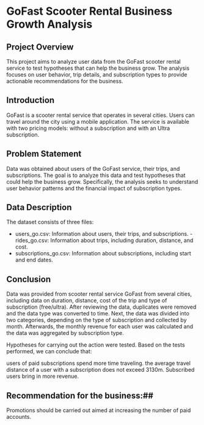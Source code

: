 # GoFast Scooter Rental Business Growth Analysis #

## Project Overview #
This project aims to analyze user data from the GoFast scooter rental service to test hypotheses that can help the business grow. 
The analysis focuses on user behavior, trip details, and subscription types to provide actionable recommendations for the business.

## Introduction #
GoFast is a scooter rental service that operates in several cities. Users can travel around the city using a mobile application. The service is available with two pricing models: without a subscription and with an Ultra subscription.

## Problem Statement #
Data was obtained about users of the GoFast service, their trips, and subscriptions. The goal is to analyze this data and test hypotheses that could help the business grow. Specifically, the analysis seeks to understand user behavior patterns and the financial impact of subscription types.

## Data Description #
The dataset consists of three files:

- users_go.csv: Information about users, their trips, and subscriptions.
-rides_go.csv: Information about trips, including duration, distance, and cost.
- subscriptions_go.csv: Information about subscriptions, including start and end dates.

## Conclusion
Data was provided from scooter rental service GoFast from several cities, including data on duration, distance, cost of the trip and type of subscription (free/ultra). After reviewing the data, duplicates were removed and the data type was converted to time. Next, the data was divided into two categories, depending on the type of subscription and collected by month. Afterwards, the monthly revenue for each user was calculated and the data was aggregated by subscription type.

Hypotheses for carrying out the action were tested. Based on the tests performed, we can conclude that:

users of paid subscriptions spend more time traveling.
the average travel distance of a user with a subscription does not exceed 3130m.
Subscribed users bring in more revenue.
## Recommendation for the business:##  
Promotions should be carried out aimed at increasing the number of paid accounts.

